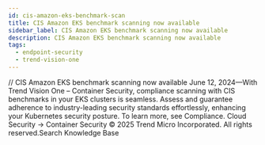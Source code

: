 ```yaml
---
id: cis-amazon-eks-benchmark-scan
title: CIS Amazon EKS benchmark scanning now available
sidebar_label: CIS Amazon EKS benchmark scanning now available
description: CIS Amazon EKS benchmark scanning now available
tags:
  - endpoint-security
  - trend-vision-one
---
```


/*<![CDATA[*/ $('#title').html($('meta[name=map-description]').attr('content')); /*]]>*/ CIS Amazon EKS benchmark scanning now available June 12, 2024—With Trend Vision One – Container Security, compliance scanning with CIS benchmarks in your EKS clusters is seamless. Assess and guarantee adherence to industry-leading security standards effortlessly, enhancing your Kubernetes security posture. To learn more, see Compliance. Cloud Security → Container Security © 2025 Trend Micro Incorporated. All rights reserved.Search Knowledge Base